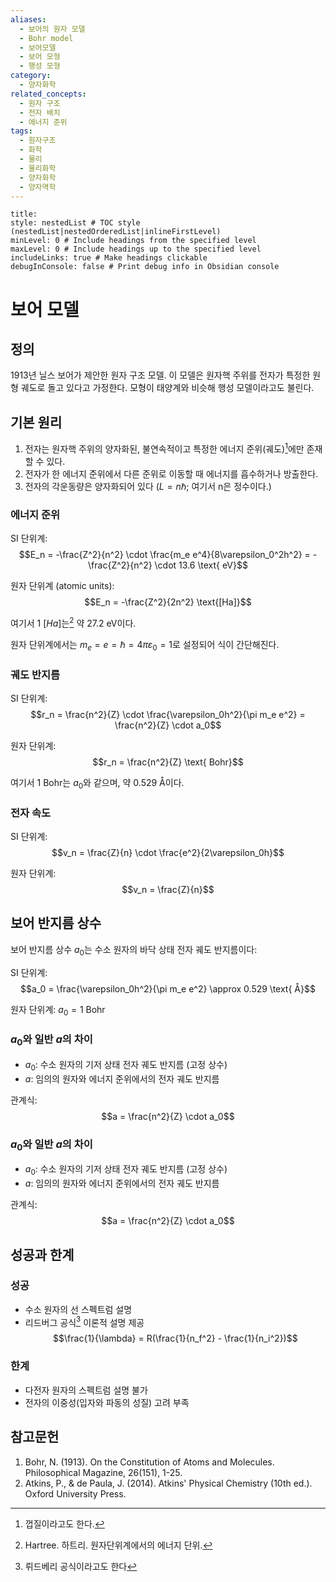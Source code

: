 ```yaml
---
aliases:
  - 보어의 원자 모델
  - Bohr model
  - 보어모델
  - 보어 모형
  - 행성 모형
category:
  - 양자화학
related_concepts:
  - 원자 구조
  - 전자 배치
  - 에너지 준위
tags:
  - 원자구조
  - 화학
  - 물리
  - 물리화학
  - 양자화학
  - 양자역학
---
```

```table-of-contents
title: 
style: nestedList # TOC style (nestedList|nestedOrderedList|inlineFirstLevel)
minLevel: 0 # Include headings from the specified level
maxLevel: 0 # Include headings up to the specified level
includeLinks: true # Make headings clickable
debugInConsole: false # Print debug info in Obsidian console
```

# 보어 모델

## 정의

1913년 닐스 보어가 제안한 원자 구조 모델. 이 모델은 원자핵 주위를 전자가 특정한 원형 궤도로 돌고 있다고 가정한다. 모형이 태양계와 비슷해 행성 모델이라고도 불린다.

## 기본 원리

1. 전자는 원자핵 주위의 양자화된, 불연속적이고 특정한 에너지 준위(궤도)[^1]에만 존재할 수 있다.
2. 전자가 한 에너지 준위에서 다른 준위로 이동할 때 에너지를 흡수하거나 방출한다.
3. 전자의 각운동량은 양자화되어 있다 ($L = n\hbar$; 여기서 n은 정수이다.)

### 에너지 준위

SI 단위계: $$E_n = -\frac{Z^2}{n^2} \cdot \frac{m_e e^4}{8\varepsilon_0^2h^2} = -\frac{Z^2}{n^2} \cdot 13.6 \text{ eV}$$

원자 단위계 (atomic units): $$E_n = -\frac{Z^2}{2n^2} \text{[Ha]}$$

여기서 1 $[Ha]$는[^3] 약 27.2 eV이다.

원자 단위계에서는 $m_e = e = \hbar = 4\pi\varepsilon_0 = 1$로 설정되어 식이 간단해진다.

### 궤도 반지름

SI 단위계: $$r_n = \frac{n^2}{Z} \cdot \frac{\varepsilon_0h^2}{\pi m_e e^2} = \frac{n^2}{Z} \cdot a_0$$

원자 단위계: $$r_n = \frac{n^2}{Z} \text{ Bohr}$$

여기서 1 Bohr는 $a_0$와 같으며, 약 0.529 Å이다.

### 전자 속도

SI 단위계: $$v_n = \frac{Z}{n} \cdot \frac{e^2}{2\varepsilon_0h}$$

원자 단위계: $$v_n = \frac{Z}{n}$$

## 보어 반지름 상수

보어 반지름 상수 $a_0$는 수소 원자의 바닥 상태 전자 궤도 반지름이다:

SI 단위계: $$a_0 = \frac{\varepsilon_0h^2}{\pi m_e e^2} \approx 0.529 \text{ Å}$$

원자 단위계: $a_0 = 1 \text{ Bohr}$

### $a_0$와 일반 $a$의 차이

- $a_0$: 수소 원자의 기저 상태 전자 궤도 반지름 (고정 상수)
- $a$: 임의의 원자와 에너지 준위에서의 전자 궤도 반지름

관계식: $$a = \frac{n^2}{Z} \cdot a_0$$
### $a_0$와 일반 $a$의 차이

- $a_0$: 수소 원자의 기저 상태 전자 궤도 반지름 (고정 상수)
- $a$: 임의의 원자와 에너지 준위에서의 전자 궤도 반지름

관계식: $$a = \frac{n^2}{Z} \cdot a_0$$

## 성공과 한계

### 성공

- 수소 원자의 선 스펙트럼 설명
- 리드버그 공식[^2] 이론적 설명 제공 $$\frac{1}{\lambda} = R(\frac{1}{n_f^2} - \frac{1}{n_i^2})$$

### 한계

- 다전자 원자의 스펙트럼 설명 불가
- 전자의 이중성(입자와 파동의 성질) 고려 부족


## 참고문헌

1. Bohr, N. (1913). On the Constitution of Atoms and Molecules. Philosophical Magazine, 26(151), 1-25.
2. Atkins, P., & de Paula, J. (2014). Atkins' Physical Chemistry (10th ed.). Oxford University Press.

[^1]: 껍질이라고도 한다.
[^2]: 뤼드베리 공식이라고도 한다
[^3]: Hartree. 하트리. 원자단위계에서의 에너지 단위.